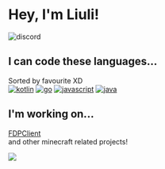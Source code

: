 # Hey, I'm Liuli!
![discord](https://discord.c99.nl/widget/theme-1/764439594141220874.png)
## I can code these languages...
Sorted by favourite XD  
[![kotlin](https://img.shields.io/badge/-kotlin-blue?style=for-the-badge&logo=kotlin&logoColor=white)](https://kotlinlang.org/)
[![go](https://img.shields.io/badge/-golang-blue?style=for-the-badge&logo=go&logoColor=white)](https://go.dev/)
[![javascript](https://img.shields.io/badge/-javascript-blue?style=for-the-badge&logo=javascript&logoColor=white)](https://nodejs.org/)
[![java](https://img.shields.io/badge/-java-blue?style=for-the-badge&logo=java&logoColor=white)](https://www.java.com/)
## I'm working on...
[FDPClient](https://github.com/UnlegitMC/FDPClient)  
and other minecraft related projects!

![](https://github-readme-stats.vercel.app/api?username=liulihaocai&show_icons=true&theme=dracula)
